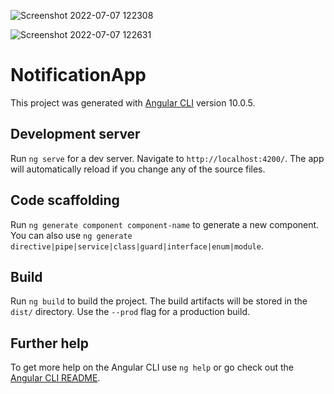 
![Screenshot 2022-07-07 122308](https://user-images.githubusercontent.com/108822934/177717973-a2a2c7b7-a040-430f-a6bd-be138304a9f8.png)

![Screenshot 2022-07-07 122631](https://user-images.githubusercontent.com/108822934/177717981-13cc3564-3296-4e77-bc4c-95f335b4e324.png)

# NotificationApp

This project was generated with [Angular CLI](https://github.com/angular/angular-cli) version 10.0.5.

## Development server

Run `ng serve` for a dev server. Navigate to `http://localhost:4200/`. The app will automatically reload if you change any of the source files.

## Code scaffolding

Run `ng generate component component-name` to generate a new component. You can also use `ng generate directive|pipe|service|class|guard|interface|enum|module`.

## Build

Run `ng build` to build the project. The build artifacts will be stored in the `dist/` directory. Use the `--prod` flag for a production build.


## Further help

To get more help on the Angular CLI use `ng help` or go check out the [Angular CLI README](https://github.com/angular/angular-cli/blob/master/README.md).
